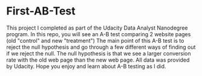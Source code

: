 # First-AB-Test
This project I completed as part of the Udacity Data Analyst Nanodegree program. In this repo, you will see an A-B test comparing 2 website pages (old "control" and new "treatment")
The main point of this A-B test is to reject the null hypothesis and go through a few different ways of finding out if we reject the null. 
The null hypothesis is that we see a larger conversion rate with the old web page than the new web page. 
All data was provided by Udacity. Hope you enjoy and learn about A-B testing as I did.
